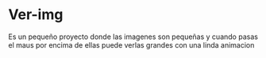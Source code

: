 # Ver-img
Es un pequeño proyecto donde las imagenes son pequeñas y cuando pasas el maus por encima de ellas puede verlas grandes con una linda animacion 
